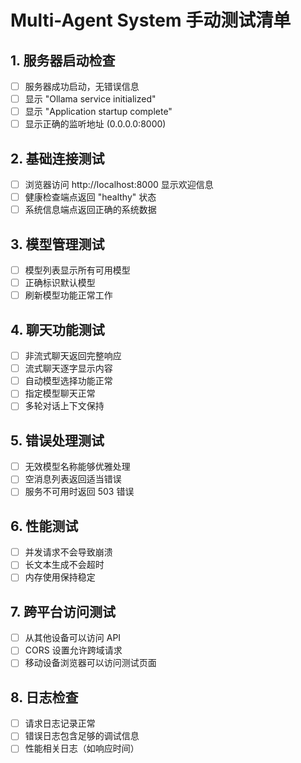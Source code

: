 # Multi-Agent System 手动测试清单

## 1. 服务器启动检查
- [ ] 服务器成功启动，无错误信息
- [ ] 显示 "Ollama service initialized"
- [ ] 显示 "Application startup complete"
- [ ] 显示正确的监听地址 (0.0.0.0:8000)

## 2. 基础连接测试
- [ ] 浏览器访问 http://localhost:8000 显示欢迎信息
- [ ] 健康检查端点返回 "healthy" 状态
- [ ] 系统信息端点返回正确的系统数据

## 3. 模型管理测试
- [ ] 模型列表显示所有可用模型
- [ ] 正确标识默认模型
- [ ] 刷新模型功能正常工作

## 4. 聊天功能测试
- [ ] 非流式聊天返回完整响应
- [ ] 流式聊天逐字显示内容
- [ ] 自动模型选择功能正常
- [ ] 指定模型聊天正常
- [ ] 多轮对话上下文保持

## 5. 错误处理测试
- [ ] 无效模型名称能够优雅处理
- [ ] 空消息列表返回适当错误
- [ ] 服务不可用时返回 503 错误

## 6. 性能测试
- [ ] 并发请求不会导致崩溃
- [ ] 长文本生成不会超时
- [ ] 内存使用保持稳定

## 7. 跨平台访问测试
- [ ] 从其他设备可以访问 API
- [ ] CORS 设置允许跨域请求
- [ ] 移动设备浏览器可以访问测试页面

## 8. 日志检查
- [ ] 请求日志记录正常
- [ ] 错误日志包含足够的调试信息
- [ ] 性能相关日志（如响应时间）